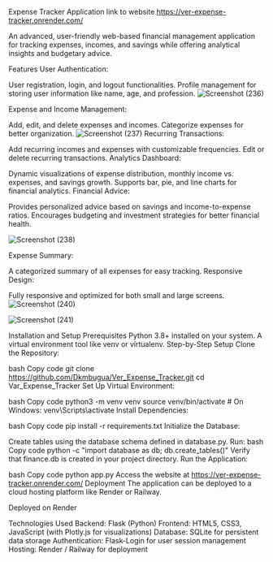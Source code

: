 Expense Tracker Application link to website  https://ver-expense-tracker.onrender.com/

An advanced, user-friendly web-based financial management application for tracking expenses, incomes, and savings while offering analytical insights and budgetary advice.

Features
User Authentication:

User registration, login, and logout functionalities.
Profile management for storing user information like name, age, and profession.
![Screenshot (236)](https://github.com/user-attachments/assets/0bf4f236-d96f-4504-beb7-dd2ffab782ea)

Expense and Income Management:

Add, edit, and delete expenses and incomes.
Categorize expenses for better organization.
![Screenshot (237)](https://github.com/user-attachments/assets/a2c3167a-c137-4b54-972d-abbf117069b8)
Recurring Transactions:

Add recurring incomes and expenses with customizable frequencies.
Edit or delete recurring transactions.
Analytics Dashboard:

Dynamic visualizations of expense distribution, monthly income vs. expenses, and savings growth.
Supports bar, pie, and line charts for financial analytics.
Financial Advice:

Provides personalized advice based on savings and income-to-expense ratios.
Encourages budgeting and investment strategies for better financial health.

![Screenshot (238)](https://github.com/user-attachments/assets/feffc15e-ba48-44dd-bf87-bc26eb30f973)

Expense Summary:

A categorized summary of all expenses for easy tracking.
Responsive Design:

Fully responsive and optimized for both small and large screens.
![Screenshot (240)](https://github.com/user-attachments/assets/00e8a5eb-6c7e-49d6-b46d-04b77212fd6f)

![Screenshot (241)](https://github.com/user-attachments/assets/11a60e57-675f-4828-bf37-76f47f280286)

Installation and Setup
Prerequisites
Python 3.8+ installed on your system.
A virtual environment tool like venv or virtualenv.
Step-by-Step Setup
Clone the Repository:

bash
Copy code
git clone https://github.com/Dkmbugua/Ver_Expense_Tracker.git
cd Var_Expense_Tracker
Set Up Virtual Environment:

bash
Copy code
python3 -m venv venv
source venv/bin/activate  # On Windows: venv\Scripts\activate
Install Dependencies:

bash
Copy code
pip install -r requirements.txt
Initialize the Database:

Create tables using the database schema defined in database.py. Run:
bash
Copy code
python -c "import database as db; db.create_tables()"
Verify that finance.db is created in your project directory.
Run the Application:

bash
Copy code
python app.py
Access the website at https://ver-expense-tracker.onrender.com/
Deployment
The application can be deployed to a cloud hosting platform like Render or Railway.

Deployed on Render

Technologies Used
Backend: Flask (Python)
Frontend: HTML5, CSS3, JavaScript (with Plotly.js for visualizations)
Database: SQLite for persistent data storage
Authentication: Flask-Login for user session management
Hosting: Render / Railway for deployment
